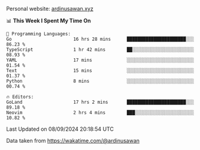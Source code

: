 Personal website: [ardinusawan.xyz](https://ardinusawan.xyz)

<!--START_SECTION:waka-->
📊 **This Week I Spent My Time On** 

```text
💬 Programming Languages: 
Go                       16 hrs 28 mins      ██████████████████████░░░   86.23 % 
TypeScript               1 hr 42 mins        ██░░░░░░░░░░░░░░░░░░░░░░░   08.93 % 
YAML                     17 mins             ░░░░░░░░░░░░░░░░░░░░░░░░░   01.54 % 
Text                     15 mins             ░░░░░░░░░░░░░░░░░░░░░░░░░   01.37 % 
Python                   8 mins              ░░░░░░░░░░░░░░░░░░░░░░░░░   00.74 % 

🔥 Editors: 
GoLand                   17 hrs 2 mins       ██████████████████████░░░   89.18 % 
Neovim                   2 hrs 4 mins        ███░░░░░░░░░░░░░░░░░░░░░░   10.82 % 
```


 Last Updated on 08/09/2024 20:18:54 UTC
<!--END_SECTION:waka-->
Data taken from https://wakatime.com/@ardinusawan
